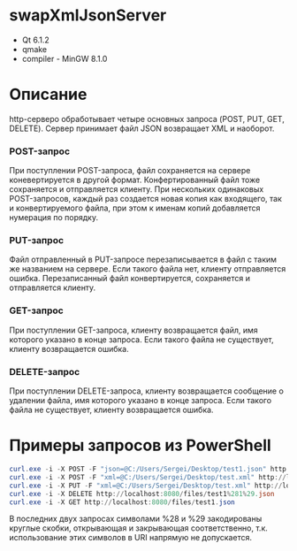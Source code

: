 # swapXmlJsonServer
+ Qt 6.1.2
+ qmake
+ compiler - MinGW 8.1.0

# Описание
http-серверо обработывает четыре основных запроса (POST, PUT, GET, DELETE). Сервер принимает файл JSON возвращает XML и наоборот.

### POST-запрос
При поступлении POST-запроса, файл сохраняется на сервере коневертируется в другой формат. Конфертированный файл тоже сохраняется и отправляется клиенту. При нескольких одинаковых POST-запросов, каждый раз создается новая копия как входящего, так и конвертируемого файла, при этом к именам копий добавляется нумерация по порядку.

### PUT-запрос
Файл отправленный в PUT-запросе перезаписывается в файл с таким же названием на сервере. Если такого файла нет, клиенту отправляется ошибка. Перезаписанный файл конвертируется, сохраняется и отправляется клиенту.

### GET-запрос
При поступлении GET-запроса, клиенту возвращается файл, имя которого указано в конце запроса. Если такого файла не существует, клиенту возвращается ошибка.

### DELETE-запрос
При поступлении DELETE-запроса, клиенту возвращается сообщение о удалении файла, имя которого указано в конце запроса. Если такого файла не существует, клиенту возвращается ошибка.

# Примеры запросов из PowerShell

```powershell
curl.exe -i -X POST -F "json=@C:/Users/Sergei/Desktop/test1.json" http://localhost:8080/files/
curl.exe -i -X POST -F "xml=@C:/Users/Sergei/Desktop/test.xml" http://localhost:8080/files/
curl.exe -i -X PUT -F "xml=@C:/Users/Sergei/Desktop/test.xml" http://localhost:8080/files/test%281%29.xml
curl.exe -i -X DELETE http://localhost:8080/files/test1%281%29.json
curl.exe -i -X GET http://localhost:8080/files/test1.json
```
В последних двух запросах символами %28 и %29 закодированы круглые скобки, открывающая и закрывающая соответственно, т.к. использование этих символов в URI напрямую не допускается.
